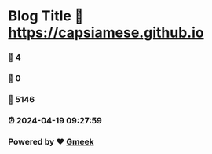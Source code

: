 # Blog Title :link: https://capsiamese.github.io 
### :page_facing_up: [4](https://capsiamese.github.io/tag.html) 
### :speech_balloon: 0 
### :hibiscus: 5146 
### :alarm_clock: 2024-04-19 09:27:59 
### Powered by :heart: [Gmeek](https://github.com/Meekdai/Gmeek)
